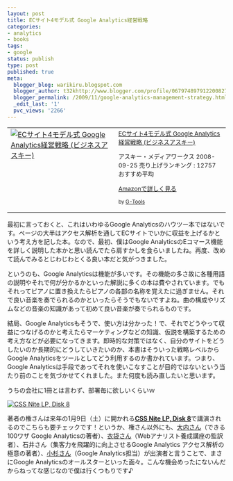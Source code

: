 ```yaml
---
layout: post
title: ECサイト4モデル式 Google Analytics経営戦略
categories:
- analytics
- books
tags:
- google
status: publish
type: post
published: true
meta:
  blogger_blog: warikiru.blogspot.com
  blogger_author: t32khttp://www.blogger.com/profile/06797489791220082722noreply@blogger.com
  blogger_permalink: /2009/11/google-analytics-management-strategy.html
  _edit_last: '1'
  pvc_views: '2266'
---
```

<table border="0" cellpadding="5">
<tbody>
<tr>
<td valign="top"><a href="http://www.amazon.co.jp/exec/obidos/ASIN/4048673661/warikiru-22/ref=nosim/" target="_blank"><img class="fig" src="http://ecx.images-amazon.com/images/I/41kRrkPniOL._SL160_.jpg" border="0" alt="ECサイト4モデル式 Google Analytics経営戦略 (ビジネスアスキー)" /></a></td>
<td valign="top"><span style="font-size: 85%;"><a href="http://www.amazon.co.jp/EC%E3%82%B5%E3%82%A4%E3%83%884%E3%83%A2%E3%83%87%E3%83%AB%E5%BC%8F-Google-Analytics%E7%B5%8C%E5%96%B6%E6%88%A6%E7%95%A5-%E3%83%93%E3%82%B8%E3%83%8D%E3%82%B9%E3%82%A2%E3%82%B9%E3%82%AD%E3%83%BC-%E6%88%90%E4%BF%8A/dp/4048673661%3FSubscriptionId%3D15SMZCTB9V8NGR2TW082%26tag%3Dwarikiru-22%26linkCode%3Dxm2%26camp%3D2025%26creative%3D165953%26creativeASIN%3D4048673661" target="_blank">ECサイト4モデル式 Google Analytics経営戦略 (ビジネスアスキー)</a><img src="http://www.blogger.com/%27http://www.assoc-amazon.jp/e/ir?t=" border="0" alt="''" width="1" height="1" />

アスキー・メディアワークス  2008-09-25
売り上げランキング : 12757
おすすめ平均  <img src="http://g-images.amazon.com/images/G/01/detail/stars-5-0.gif" alt="" />

<a href="http://www.amazon.co.jp/EC%E3%82%B5%E3%82%A4%E3%83%884%E3%83%A2%E3%83%87%E3%83%AB%E5%BC%8F-Google-Analytics%E7%B5%8C%E5%96%B6%E6%88%A6%E7%95%A5-%E3%83%93%E3%82%B8%E3%83%8D%E3%82%B9%E3%82%A2%E3%82%B9%E3%82%AD%E3%83%BC-%E6%88%90%E4%BF%8A/dp/4048673661%3FSubscriptionId%3D15SMZCTB9V8NGR2TW082%26tag%3Dwarikiru-22%26linkCode%3Dxm2%26camp%3D2025%26creative%3D165953%26creativeASIN%3D4048673661" target="_blank">Amazonで詳しく見る</a>

</span><span style="font-size: 85%;"> </span><span style="font-size: 85%;">by <a href="http://www.goodpic.com/mt/aws/index.html">G-Tools</a></span></td>
</tr>
</tbody>
</table>
最初に言っておくと、これはいわゆるGoogle Analyticsのハウツー本ではないです。ページの大半はアクセス解析を通してECサイトでいかに収益を上げるかという考え方を記した本。なので、最初、僕はGoogle AnalyticsのEコマース機能を詳しく説明した本かと思い読んでたら肩すかしを食らいましたね。再度、改めて読んでみるとじわじわとくる良い本だと気がつきました。

というのも、Google Analyticsは機能が多いです。その機能の多さ故に各種用語の説明やそれで何が分かるかといった解説に多くの本は費やされています。でもそれってピアノに置き換えたらピアノの各部の名称を覚えたに過ぎません。それで良い音楽を奏でられるのかといったらそうでもないですよね。曲の構成やリズムなどの音楽の知識があって初めて良い音楽が奏でられるものです。

結局、Google Analyticsもそうで、使い方は分かった！で、それでどうやって収益につなげるのかと考えたらマーケティングなどの知識、仮説を構築するための考え方などが必要になってきます。即時的な対策ではなく、自分のサイトをどうしたいのか長期的にどうしていきたいのか、本書はそういった戦略レベルからGoogle Analyticsをツールとしてどう利用するのか書かれています。つまり、Google Analyticsは手段であってそれを使いこなすことが目的ではないという当たり前のことを気づかせてくれました。また何度も読み直したいと思います。

うちの会社に1冊とは言わず、部署毎に欲しいくらいｗ

<a href="http://lp8.cssnite.jp/"><img src="http://cssnite.jp/images/lp8_banner.gif" alt="CSS Nite LP, Disk 8" /></a>

著者の権さんは来年の1月9日（土）に開かれる<a href="http://lp8.cssnite.jp/"><span style="font-weight: bold;">CSS Nite LP, Disk 8</span></a>で講演されるのでこちらも要チェックです！というか、権さん以外にも、<a href="http://twitter.com/ouchicom">大内さん</a>（できる100ワザ Google Analyticsの著者）、<a href="http://twitter.com/hibukuro">衣袋さん</a>（Webアナリスト養成講座の監訳者）、石井さん（集客力を飛躍的に向上させるGoogle Analytics アクセス解析の極意の著者）、<a href="http://twitter.com/kunitaro">小杉さん</a>（Google Analytics担当）が出演者と言うことで、まさにGoogle Analyticsのオールスターといった面々。こんな機会めったにないんだからねってな感じなので僕は行くつもりです♪
